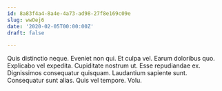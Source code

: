 ```yaml
---
id: 8a83f4a4-8a4e-4a73-ad98-27f8e169c09e
slug: wwOej6
date: '2020-02-05T00:00:00Z'
draft: false

---
```


Quis distinctio neque. Eveniet non qui. Et culpa vel. Earum doloribus quo. Explicabo vel expedita. Cupiditate nostrum ut. Esse repudiandae ex. Dignissimos consequatur quisquam. Laudantium sapiente sunt. Consequatur sunt alias. Quis vel tempore. Volu.

